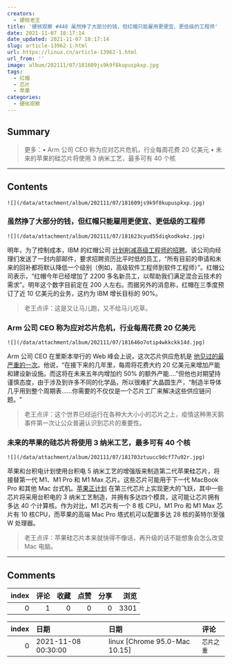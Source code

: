 ```yaml
---
creators:
  - 硬核老王
title: '硬核观察 #448 虽然挣了大部分的钱，但红帽只能雇用更便宜、更低级的工程师'
date: 2021-11-07 18:17:14
date_updated: 2021-11-07 18:17:14
slug: article-13962-1.html
url: https://linux.cn/article-13962-1.html
url_from: ''
image: album/202111/07/181609js9k9f8kupuspkxp.jpg
tags:
  - 红帽
  - 芯片
  - 苹果
categories:
  - 硬核观察
---
```


## Summary

> 更多：• Arm 公司 CEO 称为应对芯片危机，行业每周花费 20 亿美元 • 未来的苹果的硅芯片将使用 3 纳米工艺，最多可有 40 个核

***

<!-- more -->

## Contents

`![](/data/attachment/album/202111/07/181609js9k9f8kupuspkxp.jpg)`

### 虽然挣了大部分的钱，但红帽只能雇用更便宜、更低级的工程师

`![](/data/attachment/album/202111/07/181623cyud55diqkodkokz.jpg)`

明年，为了控制成本，IBM 的红帽公司 [计划削减高级工程师的招聘](https://www.theregister.com/2021/11/05/red_hat_jobs/)。该公司向经理们发送了一封内部邮件，要求招聘资历比平时低的员工，“所有目前的申请和未来的回补都将默认降低一个级别（例如，高级软件工程师到软件工程师）”。红帽公司表示，“红帽今年已经增加了 2200 多名新员工，以帮助我们满足混合云技术的需求”。明年这个数字目前定在 200 人左右。而据另外的消息称，红帽在三季度预订了近 10 亿美元的业务，这约为 IBM 增长目标的 90%。

> 
> 老王点评：这是又让马儿跑，又不给马儿吃草。
> 
> 
> 

### Arm 公司 CEO 称为应对芯片危机，行业每周花费 20 亿美元

`![](/data/attachment/album/202111/07/181646o7otip4wkkckk14d.jpg)`

Arm 公司 CEO 在里斯本举行的 Web 峰会上说，这次芯片供应危机是 [他见过的最严重的一次](https://www.eetimes.com/is-the-chip-shortage-here-to-stay/)。他说，“在接下来的几年里，每周将花费大约 20 亿美元来增加产能和建设新设施。而这将在未来五年内增加约 50% 的额外产能....”但他也对期望持谨慎态度，由于涉及到许多不同的化学品，所以很难扩大晶圆生产，“制造半导体几乎用到整个周期表……你需要的不仅仅是一个芯片工厂来解决这些供应链问题。"

> 
> 老王点评：这个世界已经运行在各种大大小小的芯片之上，疫情这种黑天鹅事件第一次让公众普遍认识到芯片的重要性。
> 
> 
> 

### 未来的苹果的硅芯片将使用 3 纳米工艺，最多可有 40 个核

`![](/data/attachment/album/202111/07/181703ztuucc9dcf77u92r.jpg)`

苹果和台积电计划使用台积电 5 纳米工艺的增强版来制造第二代苹果硅芯片，将接替第一代 M1、M1 Pro 和 M1 Max 芯片。这些芯片可能用于下一代 MacBook Pro 和其他 Mac 台式机。[苹果正计划](https://www.theinformation.com/articles/apples-road-map-for-mac-chips-shows-likely-advantage-over-intel) 在第三代芯片上实现更大的飞跃，其中一些芯片将采用台积电的 3 纳米工艺制造，并拥有多达四个模具，这可能让芯片拥有多达 40 个计算核。作为对比，M1 芯片有一个 8 核 CPU，M1 Pro 和 M1 Max 芯片有 10 核CPU，而苹果的高端 Mac Pro 塔式机可以配置多达 28 核的英特尔至强 W 处理器。

> 
> 老王点评：苹果硅芯片本来就快得不像话，再升级的话不能想象会怎么改变 Mac 电脑。
> 
> 
>

***

## Comments


|   index |   评论 |   收藏 |   点赞 |   分享 |   浏览 |
|--------:|-------:|-------:|-------:|-------:|-------:|
|       0 |      1 |      0 |      0 |      0 |   3301 |

|   index | 日期                | 日期                          | 评论       |
|--------:|:--------------------|:------------------------------|:-----------|
|       0 | 2021-11-08 00:30:00 | linux [Chrome 95.0-Mac 10.15] | `芯片之重` |
